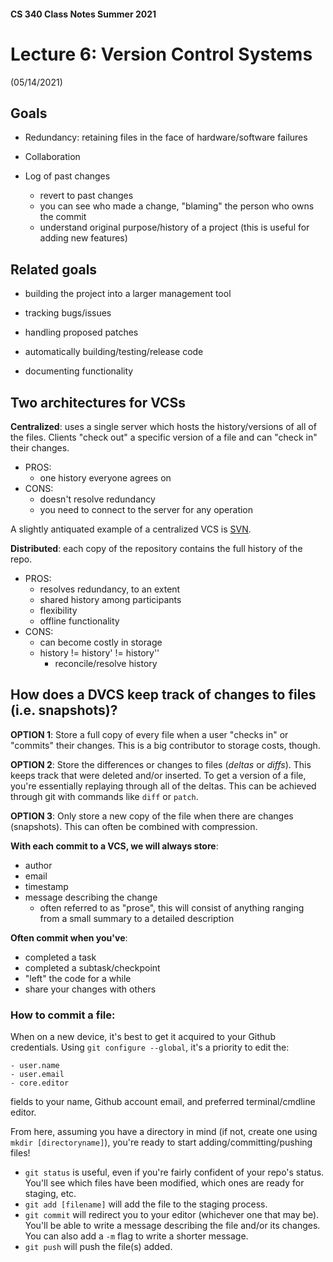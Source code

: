 #### CS 340 Class Notes Summer 2021
# Lecture 6: Version Control Systems
(05/14/2021)

## Goals

- Redundancy: retaining files in the face of hardware/software failures

- Collaboration

- Log of past changes
    - revert to past changes
    - you can see who made a change, "blaming" the person who owns the commit
    - understand original purpose/history of a project (this is useful for adding new features)

## Related goals
- building the project into a larger management tool
    
- tracking bugs/issues
    
- handling proposed patches

- automatically building/testing/release code
    
- documenting functionality

## Two architectures for VCSs

**Centralized**: uses a single server which hosts the history/versions of all of the files. Clients "check out" a specific version of a file and can "check in" their changes.
   
   - PROS:
       - one history everyone agrees on
   - CONS:
       - doesn't resolve redundancy
       - you need to connect to the server for any operation
       
A slightly antiquated example of a centralized VCS is <a href="https://subversion.apache.org/">SVN</a>.  

**Distributed**: each copy of the repository contains the full history of the repo.
    
   - PROS:
       - resolves redundancy, to an extent
       - shared history among participants
       - flexibility
       - offline functionality
   - CONS:
       - can become costly in storage
       - history != history' != history''
           - reconcile/resolve history
    

## How does a DVCS keep track of changes to files (i.e. snapshots)?

**OPTION 1**: Store a full copy of every file when a user "checks in" or "commits" their changes. This is a big contributor to storage costs, though.

**OPTION 2**: Store the differences or changes to files (*deltas* or *diffs*). This keeps track that were deleted and/or inserted. To get a version of a file, you're essentially replaying through all of the deltas. This can be achieved through git with commands like `diff` or `patch`.

**OPTION 3**: Only store a new copy of the file when there are changes (snapshots). This can often be combined with compression.

**With each commit to a VCS, we will always store**:

- author
- email
- timestamp
- message describing the change
    - often referred to as "prose", this will consist of anything ranging from a small summary to a detailed description

**Often commit when you've**:

- completed a task
- completed a subtask/checkpoint
- "left" the code for a while
- share your changes with others

### How to commit a file:

When on a new device, it's best to get it acquired to your Github credentials. Using `git configure --global`, it's a priority to edit the:

    - user.name
    - user.email
    - core.editor
fields to your name, Github account email, and preferred terminal/cmdline editor.

From here, assuming you have a directory in mind (if not, create one using `mkdir [directoryname]`), you're ready to start adding/committing/pushing files!

- `git status` is useful, even if you're fairly confident of your repo's status. You'll see which files have been modified, which ones are ready for staging, etc.
- `git add [filename]` will add the file to the staging process.
- `git commit` will redirect you to your editor (whichever one that may be). You'll be able to write a message describing the file and/or its changes. You can also add a `-m` flag to write a shorter message.
- `git push` will push the file(s) added.